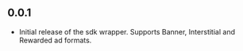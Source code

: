 ## 0.0.1

* Initial release of the sdk wrapper. Supports Banner, Interstitial and Rewarded ad formats.
